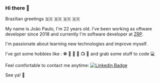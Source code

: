 ### Hi there 👋


Brazilian greetings :brazil: :brazil: :brazil: :brazil:


My name is João Paulo, I'm 22 years old. I've been working as oftware developer since 2018 and currently I'm software developer at [ZRP](https://zrp.com.br).


I'm passionate about learning new technologies and improve myself.

I've got some hobbies like : :soccer: :muscle: :beer: :musical_note: :tv: :movie_camera: and grab some stuff to code :computer:

Feel comfortable to contact me anytime: 
[![Linkedin Badge](https://img.shields.io/badge/-LinkedIn-blue?style=flat-square&logo=Linkedin&logoColor=white&link=https://www.linkedin.com/in/joao-paulo-duarte-mota/)](https://www.linkedin.com/in/joao-paulo-duarte-mota/)


See ya! :wave:
